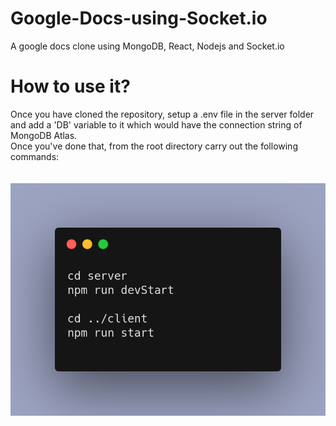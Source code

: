 # Google-Docs-using-Socket.io
A google docs clone using MongoDB, React, Nodejs and Socket.io

# How to use it?
Once you have cloned the repository, setup a .env file in the server folder and add a 'DB' variable to it which would have the connection string of MongoDB Atlas.
<br>
Once you've done that, from the root directory carry out the following commands:
<br><br><br>
![Instructions](/instructions.png?raw=true)
